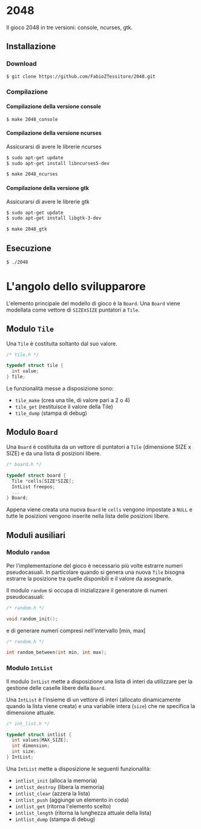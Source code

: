 # 2048

Il gioco 2048 in tre versioni: console, ncurses, gtk.

## Installazione

### Download
```bash
$ git clone https://github.com/FabioZTessitore/2048.git
```

### Compilazione

#### Compilazione della versione console
```bash
$ make 2048_console
```

#### Compilazione della versione ncurses
Assicurarsi di avere le librerie ncurses
```bash
$ sudo apt-get update
$ sudo apt-get install libncurses5-dev
```
```bash
$ make 2048_ncurses
```

#### Compilazione della versione gtk
Assicurarsi di avere le librerie gtk
```bash
$ sudo apt-get update
$ sudo apt-get install libgtk-3-dev
```
```bash
$ make 2048_gtk
```

## Esecuzione
```bash
$ ./2048
```

# L'angolo dello svilupparore

L'elemento principale del modello di gioco è la `Board`. Una `Board` viene modellata come
vettore di `SIZE`x`SIZE` puntatori a `Tile`.

## Modulo `Tile`

Una `Tile` è costituita soltanto dal suo valore.
```c
/* tile.h */

typedef struct tile {
  int value;
} Tile;
```

Le funzionalità messe a disposizione sono:
- `tile_make` (crea una tile, di valore pari a 2 o 4)
- `tile_get` (restituisce il valore della Tile)
- `tile_dump` (stampa di debug)

## Modulo `Board`

Una `Board` è costituita da un vettore di puntatori a `Tile` (dimensione SIZE x SIZE)
e da una lista di posizioni libere.
```c
/* board.h */

typedef struct board {
  Tile *cells[SIZE*SIZE];
  IntList freepos;
  ...
} Board;
```
Appena viene creata una nuova `Board` le `cells` vengono impostate a `NULL`
e tutte le posizioni vengono inserite nella lista delle posizioni libere.

## Moduli ausiliari

### Modulo `random`

Per l'implementazione del gioco è necessario più volte
estrarre numeri pseudocasuali. In particolare quando si
genera una nuova `Tile` bisogna estrarre la posizione
tra quelle disponibili e il valore da assegnarle.

Il modulo `random` si occupa di inizializzare il generatore di numeri
pseudocasuali:
```c
/* random.h */

void random_init();
```

e di generare numeri compresi nell'intervallo [min, max[
```c
/* random.h */

int random_between(int min, int max);
```

### Modulo `IntList`

Il modulo `IntList` mette a disposizione una lista di interi
da utilizzare per la gestione delle caselle libere della `Board`.

Una `IntList` è l'insieme di un vettore di interi (allocato dinamicamente
quando la lista viene creata) e una variabile intera (`size`) che ne specifica la dimensione attuale.
```c
/* int_list.h */

typedef struct intlist {
  int values[MAX_SIZE];
  int dimension;
  int size;
} IntList;
```

Una `IntList` mette a disposizione le seguenti funzionalità:
- `intlist_init` (alloca la memoria)
- `intlist_destroy` (libera la memoria)
- `intlist_clear` (azzera la lista)
- `intlist_push` (aggiunge un elemento in coda)
- `intlist_get` (ritorna l'elemento scelto)
- `intlist_length` (ritorna la lunghezza attuale della lista)
- `intlist_dump` (stampa di debug)
